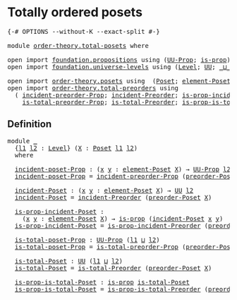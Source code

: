 # Totally ordered posets

<pre class="Agda"><a id="35" class="Symbol">{-#</a> <a id="39" class="Keyword">OPTIONS</a> <a id="47" class="Pragma">--without-K</a> <a id="59" class="Pragma">--exact-split</a> <a id="73" class="Symbol">#-}</a>

<a id="78" class="Keyword">module</a> <a id="85" href="order-theory.total-posets.html" class="Module">order-theory.total-posets</a> <a id="111" class="Keyword">where</a>

<a id="118" class="Keyword">open</a> <a id="123" class="Keyword">import</a> <a id="130" href="foundation.propositions.html" class="Module">foundation.propositions</a> <a id="154" class="Keyword">using</a> <a id="160" class="Symbol">(</a><a id="161" href="foundation-core.propositions.html#1393" class="Function">UU-Prop</a><a id="168" class="Symbol">;</a> <a id="170" href="foundation-core.propositions.html#1309" class="Function">is-prop</a><a id="177" class="Symbol">)</a>
<a id="179" class="Keyword">open</a> <a id="184" class="Keyword">import</a> <a id="191" href="foundation.universe-levels.html" class="Module">foundation.universe-levels</a> <a id="218" class="Keyword">using</a> <a id="224" class="Symbol">(</a><a id="225" href="Agda.Primitive.html#597" class="Postulate">Level</a><a id="230" class="Symbol">;</a> <a id="232" href="foundation-core.universe-levels.html#235" class="Primitive">UU</a><a id="234" class="Symbol">;</a> <a id="236" href="Agda.Primitive.html#810" class="Primitive Operator">_⊔_</a><a id="239" class="Symbol">)</a>

<a id="242" class="Keyword">open</a> <a id="247" class="Keyword">import</a> <a id="254" href="order-theory.posets.html" class="Module">order-theory.posets</a> <a id="274" class="Keyword">using</a>  <a id="281" class="Symbol">(</a><a id="282" href="order-theory.posets.html#731" class="Function">Poset</a><a id="287" class="Symbol">;</a> <a id="289" href="order-theory.posets.html#1145" class="Function">element-Poset</a><a id="302" class="Symbol">;</a> <a id="304" href="order-theory.posets.html#1761" class="Function">preorder-Poset</a><a id="318" class="Symbol">)</a>
<a id="320" class="Keyword">open</a> <a id="325" class="Keyword">import</a> <a id="332" href="order-theory.total-preorders.html" class="Module">order-theory.total-preorders</a> <a id="361" class="Keyword">using</a>
  <a id="369" class="Symbol">(</a> <a id="371" href="order-theory.total-preorders.html#511" class="Function">incident-preorder-Prop</a><a id="393" class="Symbol">;</a> <a id="395" href="order-theory.total-preorders.html#676" class="Function">incident-Preorder</a><a id="412" class="Symbol">;</a> <a id="414" href="order-theory.total-preorders.html#799" class="Function">is-prop-incident-Preorder</a><a id="439" class="Symbol">;</a>
    <a id="445" href="order-theory.total-preorders.html#976" class="Function">is-total-preorder-Prop</a><a id="467" class="Symbol">;</a> <a id="469" href="order-theory.total-preorders.html#1167" class="Function">is-total-Preorder</a><a id="486" class="Symbol">;</a> <a id="488" href="order-theory.total-preorders.html#1258" class="Function">is-prop-is-total-Preorder</a><a id="513" class="Symbol">)</a>
</pre>
## Definition

<pre class="Agda"><a id="543" class="Keyword">module</a> <a id="550" href="order-theory.total-posets.html#550" class="Module">_</a>
  <a id="554" class="Symbol">{</a><a id="555" href="order-theory.total-posets.html#555" class="Bound">l1</a> <a id="558" href="order-theory.total-posets.html#558" class="Bound">l2</a> <a id="561" class="Symbol">:</a> <a id="563" href="Agda.Primitive.html#597" class="Postulate">Level</a><a id="568" class="Symbol">}</a> <a id="570" class="Symbol">(</a><a id="571" href="order-theory.total-posets.html#571" class="Bound">X</a> <a id="573" class="Symbol">:</a> <a id="575" href="order-theory.posets.html#731" class="Function">Poset</a> <a id="581" href="order-theory.total-posets.html#555" class="Bound">l1</a> <a id="584" href="order-theory.total-posets.html#558" class="Bound">l2</a><a id="586" class="Symbol">)</a>
  <a id="590" class="Keyword">where</a>

  <a id="599" href="order-theory.total-posets.html#599" class="Function">incident-poset-Prop</a> <a id="619" class="Symbol">:</a> <a id="621" class="Symbol">(</a><a id="622" href="order-theory.total-posets.html#622" class="Bound">x</a> <a id="624" href="order-theory.total-posets.html#624" class="Bound">y</a> <a id="626" class="Symbol">:</a> <a id="628" href="order-theory.posets.html#1145" class="Function">element-Poset</a> <a id="642" href="order-theory.total-posets.html#571" class="Bound">X</a><a id="643" class="Symbol">)</a> <a id="645" class="Symbol">→</a> <a id="647" href="foundation-core.propositions.html#1393" class="Function">UU-Prop</a> <a id="655" href="order-theory.total-posets.html#558" class="Bound">l2</a>
  <a id="660" href="order-theory.total-posets.html#599" class="Function">incident-poset-Prop</a> <a id="680" class="Symbol">=</a> <a id="682" href="order-theory.total-preorders.html#511" class="Function">incident-preorder-Prop</a> <a id="705" class="Symbol">(</a><a id="706" href="order-theory.posets.html#1761" class="Function">preorder-Poset</a> <a id="721" href="order-theory.total-posets.html#571" class="Bound">X</a><a id="722" class="Symbol">)</a>

  <a id="727" href="order-theory.total-posets.html#727" class="Function">incident-Poset</a> <a id="742" class="Symbol">:</a> <a id="744" class="Symbol">(</a><a id="745" href="order-theory.total-posets.html#745" class="Bound">x</a> <a id="747" href="order-theory.total-posets.html#747" class="Bound">y</a> <a id="749" class="Symbol">:</a> <a id="751" href="order-theory.posets.html#1145" class="Function">element-Poset</a> <a id="765" href="order-theory.total-posets.html#571" class="Bound">X</a><a id="766" class="Symbol">)</a> <a id="768" class="Symbol">→</a> <a id="770" href="foundation-core.universe-levels.html#235" class="Primitive">UU</a> <a id="773" href="order-theory.total-posets.html#558" class="Bound">l2</a>
  <a id="778" href="order-theory.total-posets.html#727" class="Function">incident-Poset</a> <a id="793" class="Symbol">=</a> <a id="795" href="order-theory.total-preorders.html#676" class="Function">incident-Preorder</a> <a id="813" class="Symbol">(</a><a id="814" href="order-theory.posets.html#1761" class="Function">preorder-Poset</a> <a id="829" href="order-theory.total-posets.html#571" class="Bound">X</a><a id="830" class="Symbol">)</a>

  <a id="835" href="order-theory.total-posets.html#835" class="Function">is-prop-incident-Poset</a> <a id="858" class="Symbol">:</a>
    <a id="864" class="Symbol">(</a><a id="865" href="order-theory.total-posets.html#865" class="Bound">x</a> <a id="867" href="order-theory.total-posets.html#867" class="Bound">y</a> <a id="869" class="Symbol">:</a> <a id="871" href="order-theory.posets.html#1145" class="Function">element-Poset</a> <a id="885" href="order-theory.total-posets.html#571" class="Bound">X</a><a id="886" class="Symbol">)</a> <a id="888" class="Symbol">→</a> <a id="890" href="foundation-core.propositions.html#1309" class="Function">is-prop</a> <a id="898" class="Symbol">(</a><a id="899" href="order-theory.total-posets.html#727" class="Function">incident-Poset</a> <a id="914" href="order-theory.total-posets.html#865" class="Bound">x</a> <a id="916" href="order-theory.total-posets.html#867" class="Bound">y</a><a id="917" class="Symbol">)</a>
  <a id="921" href="order-theory.total-posets.html#835" class="Function">is-prop-incident-Poset</a> <a id="944" class="Symbol">=</a> <a id="946" href="order-theory.total-preorders.html#799" class="Function">is-prop-incident-Preorder</a> <a id="972" class="Symbol">(</a><a id="973" href="order-theory.posets.html#1761" class="Function">preorder-Poset</a> <a id="988" href="order-theory.total-posets.html#571" class="Bound">X</a><a id="989" class="Symbol">)</a>

  <a id="994" href="order-theory.total-posets.html#994" class="Function">is-total-poset-Prop</a> <a id="1014" class="Symbol">:</a> <a id="1016" href="foundation-core.propositions.html#1393" class="Function">UU-Prop</a> <a id="1024" class="Symbol">(</a><a id="1025" href="order-theory.total-posets.html#555" class="Bound">l1</a> <a id="1028" href="Agda.Primitive.html#810" class="Primitive Operator">⊔</a> <a id="1030" href="order-theory.total-posets.html#558" class="Bound">l2</a><a id="1032" class="Symbol">)</a>
  <a id="1036" href="order-theory.total-posets.html#994" class="Function">is-total-poset-Prop</a> <a id="1056" class="Symbol">=</a> <a id="1058" href="order-theory.total-preorders.html#976" class="Function">is-total-preorder-Prop</a> <a id="1081" class="Symbol">(</a><a id="1082" href="order-theory.posets.html#1761" class="Function">preorder-Poset</a> <a id="1097" href="order-theory.total-posets.html#571" class="Bound">X</a><a id="1098" class="Symbol">)</a>

  <a id="1103" href="order-theory.total-posets.html#1103" class="Function">is-total-Poset</a> <a id="1118" class="Symbol">:</a> <a id="1120" href="foundation-core.universe-levels.html#235" class="Primitive">UU</a> <a id="1123" class="Symbol">(</a><a id="1124" href="order-theory.total-posets.html#555" class="Bound">l1</a> <a id="1127" href="Agda.Primitive.html#810" class="Primitive Operator">⊔</a> <a id="1129" href="order-theory.total-posets.html#558" class="Bound">l2</a><a id="1131" class="Symbol">)</a>
  <a id="1135" href="order-theory.total-posets.html#1103" class="Function">is-total-Poset</a> <a id="1150" class="Symbol">=</a> <a id="1152" href="order-theory.total-preorders.html#1167" class="Function">is-total-Preorder</a> <a id="1170" class="Symbol">(</a><a id="1171" href="order-theory.posets.html#1761" class="Function">preorder-Poset</a> <a id="1186" href="order-theory.total-posets.html#571" class="Bound">X</a><a id="1187" class="Symbol">)</a>

  <a id="1192" href="order-theory.total-posets.html#1192" class="Function">is-prop-is-total-Poset</a> <a id="1215" class="Symbol">:</a> <a id="1217" href="foundation-core.propositions.html#1309" class="Function">is-prop</a> <a id="1225" href="order-theory.total-posets.html#1103" class="Function">is-total-Poset</a>
  <a id="1242" href="order-theory.total-posets.html#1192" class="Function">is-prop-is-total-Poset</a> <a id="1265" class="Symbol">=</a> <a id="1267" href="order-theory.total-preorders.html#1258" class="Function">is-prop-is-total-Preorder</a> <a id="1293" class="Symbol">(</a><a id="1294" href="order-theory.posets.html#1761" class="Function">preorder-Poset</a> <a id="1309" href="order-theory.total-posets.html#571" class="Bound">X</a><a id="1310" class="Symbol">)</a>
</pre>